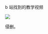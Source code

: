 b 站找到的教学视频

[![](https://i.loli.net/2018/12/01/5c0247c141bcb.png)](https://www.bilibili.com/video/av31274720)

侵删。
